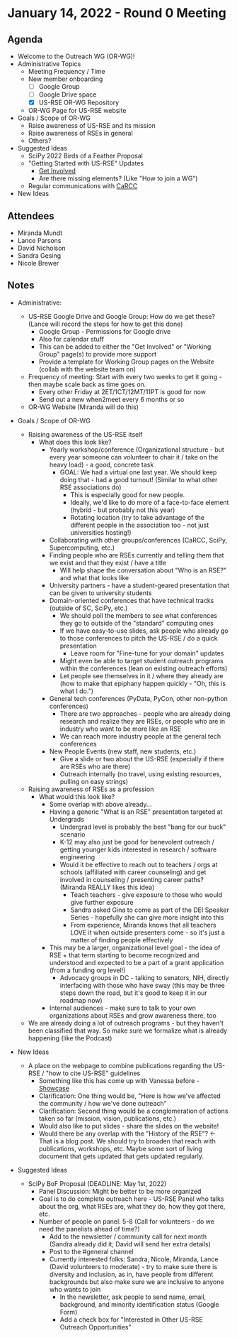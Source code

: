 # January 14, 2022 - Round 0 Meeting

## Agenda

- Welcome to the Outreach WG (OR-WG)!
- Administrative Topics
    - Meeting Frequency / Time
    - New member onboarding
        - [ ] Google Group
        - [ ] Google Drive space
        - [x] US-RSE OR-WG Repository
    - OR-WG Page for US-RSE website
- Goals / Scope of OR-WG
    - Raise awareness of US-RSE and its mission
    - Raise awareness of RSEs in general
    - Others?
- Suggested Ideas
    - SciPy 2022 Birds of a Feather Proposal
    - "Getting Started with US-RSE" Updates
        - [Get Involved](https://us-rse.org/get-involved/)
        - Are there missing elements? (Like "How to join a WG")
    - Regular communications with [CaRCC](https://carcc.org/)
- New Ideas

## Attendees

- Miranda Mundt
- Lance Parsons
- David Nicholson
- Sandra Gesing
- Nicole Brewer

## Notes

- Administrative:
    - US-RSE Google Drive and Google Group: How do we get these? (Lance will record the steps for how to get this done)
        - Google Group - Permissions for Google drive
        - Also for calendar stuff
        - This can be added to either the "Get Involved" or "Working Group" page(s) to provide more support
        - Provide a template for Working Group pages on the Website (collab with the website team on)
    - Frequency of meeting: Start with every two weeks to get it going - then maybe scale back as time goes on.
        - Every other Friday at 2ET/1CT/12MT/11PT is good for now
        - Send out a new when2meet every 6 months or so
    - OR-WG Website (Miranda will do this)

- Goals / Scope of OR-WG
   - Raising awareness of the US-RSE itself
      - What does this look like?
          - Yearly workshop/conference (Organizational structure - but every year someone can volunteer to chair it / take on the heavy load) - a good, concrete task
              - GOAL: We had a virtual one last year. We should keep doing that - had a good turnout! (Similar to what other RSE associations do)
                  - This is especially good for new people.
                  - Ideally, we'd like to do more of a face-to-face element (hybrid - but probably not this year)
                  - Rotating location (try to take advantage of the different people in the association too - not just universities hosting!)
          - Collaborating with other groups/conferences (CaRCC, SciPy, Supercomputing, etc.)
          - Finding people who are RSEs currently and telling them that we exist and that they exist / have a title
              - Will help shape the conversation about "Who is an RSE?" and what that looks like
          - University partners - have a student-geared presentation that can be given to university students
          - Domain-oriented conferences that have technical tracks (outside of SC, SciPy, etc.)
              - We should poll the members to see what conferences they go to outside of the "standard" computing ones
              - If we have easy-to-use slides, ask people who already go to those conferences to pitch the US-RSE / do a quick presentation
                 - Leave room for "Fine-tune for your domain" updates
              - Might even be able to target student outreach programs within the conferences (lean on existing outreach efforts)
              - Let people see themselves in it / where they already are (how to make that epiphany happen quickly - "Oh, this is what I do.")
          - General tech conferences (PyData, PyCon, other non-python conferences)
              - There are two approaches - people who are already doing research and realize they are RSEs, or people who are in industry who want to be more like an RSE
              - We can reach more industry people at the general tech conferences
          - New People Events (new staff, new students, etc.)
              - Give a slide or two about the US-RSE (especially if there are RSEs who are there)
              - Outreach internally (no travel, using existing resources, pulling on easy strings)
   - Raising awareness of RSEs as a profession
       - What would this look like?
           - Some overlap with above already...
           - Having a generic "What is an RSE" presentation targeted at Undergrads
               - Undergrad level is probably the best "bang for our buck" scenario
               - K-12 may also just be good for benevolent outreach / getting younger kids interested in research / software engineering
               - Would it be effective to reach out to teachers / orgs at schools (affiliated with career counseling) and get involved in counseling / presenting career paths? (Miranda REALLY likes this idea)
                   - Teach teachers - give exposure to those who would give further exposure
                   - Sandra asked Gina to come as part of the DEI Speaker Series - hopefully she can give more insight into this
                   - From experience, Miranda knows that all teachers LOVE it when outside presenters come - so it's just a matter of finding people effectively
           - This may be a larger, organizational level goal - the idea of RSE + that term starting to become recognized and understood and expected to be a part of a grant application (from a funding org level!)
               - Advocacy groups in DC - talking to senators, NIH, directly interfacing with those who have sway (this may be three steps down the road, but it's good to keep it in our roadmap now)
           - Internal audiences - make sure to talk to your own organizations about RSEs and grow awareness there, too
   - We are already doing a lot of outreach programs - but they haven't been classified that way. So make sure we formalize what is already happening (like the Podcast)

- New Ideas
    - A place on the webpage to combine publications regarding the US-RSE / "how to cite US-RSE" guidelines
        - Something like this has come up with Vanessa before - [Showcase](https://github.com/USRSE/usrse.github.io/pull/627)
        - Clarification: One thing would be, "Here is how we've affected the community / how we've done outreach"
        - Clarification: Second thing would be a conglomeration of actions taken so far (mission, vision, publications, etc.)
        - Would also like to put slides - share the slides on the website!
        - Would there be any overlap with the "History of the RSE"? <- That is a blog post. We should try to broaden that reach with publications, workshops, etc. Maybe some sort of living document that gets updated that gets updated regularly.

- Suggested Ideas
    - SciPy BoF Proposal (DEADLINE: May 1st, 2022)
        - Panel Discussion: Might be better to be more organized
        - Goal is to do complete outreach here - US-RSE Panel who talks about the org, what RSEs are, what they do, how they got there, etc.
        - Number of people on panel: 5-8 (Call for volunteers - do we need the panelists ahead of time?)
            - Add to the newsletter / community call for next month (Sandra already did it; David will send her extra details)
            - Post to the #general channel
            - Currently interested folks: Sandra, Nicole, Miranda, Lance (David volunteers to moderate) - try to make sure there is diversity and inclusion, as in, have people from different backgrounds but also make sure we are inclusive to anyone who wants to join
                - In the newsletter, ask people to send name, email, background, and minority identification status (Google Form)
                - Add a check box for "Interested in Other US-RSE Outreach Opportunities"



